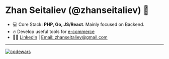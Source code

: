 <h1 align="left">Zhan Seitaliev (@zhanseitaliev) 👋</h1>

- 💻 Core Stack: **PHP, Go, JS/React**. Mainly focused on Backend.
- 🔥 Develop useful tools for <a href="https://shopter.online" target="_blank">e-commerce</a>
- 👨‍💻 <a href="https://linkedin.com/in/zhanseitaliev" target="_blank">Linkedin</a> | <a href="mailto:zhanseitaliev@gmail.com" target="_blank">Email: zhanseitaliev@gmail.com</a>

<hr />

[![codewars](https://www.codewars.com/users/zhanseitaliev/badges/large)](https://www.codewars.com/users/zhanseitaliev)  

<!--
**zhanseitaliev/zhanseitaliev** is a ✨ _special_ ✨ repository because its `README.md` (this file) appears on your GitHub profile.

Here are some ideas to get you started:

- 🔭 I’m currently working on ...
- 🌱 I’m currently learning ...
- 👯 I’m looking to collaborate on ...
- 🤔 I’m looking for help with ...
- 💬 Ask me about ...
- 📫 How to reach me: ...
- 😄 Pronouns: ...
- ⚡ Fun fact: ...
-->
